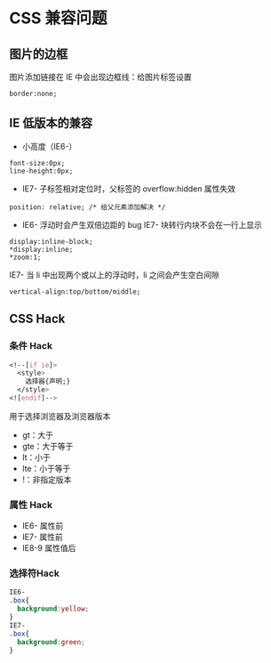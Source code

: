 # CSS 兼容问题

## 图片的边框

图片添加链接在 IE 中会出现边框线：给图片标签设置 

```
border:none;
```

## IE 低版本的兼容

- 小高度（IE6-）

```
font-size:0px;
line-height:0px;
```

- IE7- 子标签相对定位时，父标签的 overflow:hidden 属性失效

```
position: relative; /* 给父元素添加解决 */
```

- IE6- 浮动时会产生双倍边距的 bug IE7- 块转行内块不会在一行上显示

```
display:inline-block;
*display:inline;
*zoom:1;
```

IE7- 当 li 中出现两个或以上的浮动时，li 之间会产生空白间隙

```
vertical-align:top/bottom/middle;
```

## CSS Hack

### 条件 Hack

```css
<!--[if ie]>
  <style>
    选择器{声明;}
  </style>
<![endif]-->
```

用于选择浏览器及浏览器版本

- gt：大于
- gte：大于等于
- lt：小于
- lte：小于等于
- !：非指定版本

### 属性 Hack

- IE6-   属性前
- IE7-   属性前
- IE8-9  属性值后

### 选择符Hack

```css
IE6-
.box{
  background:yellow;
}
IE7-
.box{
  background:green;
}
```